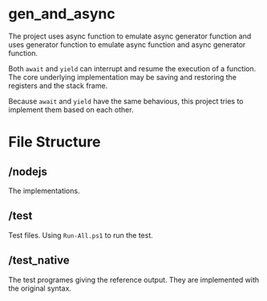 # gen_and_async
The project uses async function to emulate async generator function
and uses generator function to emulate async function and async generator function.

Both `await` and `yield` can interrupt and resume the execution of a function.
The core underlying implementation may be saving and restoring the
registers and the stack frame.

Because `await` and `yield` have the same behavious, this project tries to
implement them based on each other.

# File Structure
## /nodejs
The implementations.

## /test
Test files. Using `Run-All.ps1` to run the test.

## /test_native
The test programes giving the reference output. They are implemented with the original syntax.

